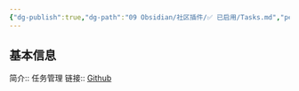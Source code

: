 ```yaml
---
{"dg-publish":true,"dg-path":"09 Obsidian/社区插件/✅ 已启用/Tasks.md","permalink":"/09 Obsidian/社区插件/✅ 已启用/Tasks/","noteIcon":"dg-note-icon","created":"2025-07-31","updated":"2025-07-31"}
---
```



## 基本信息

简介:: 任务管理
链接:: [Github](https://github.com/obsidian-tasks-group/obsidian-tasks)